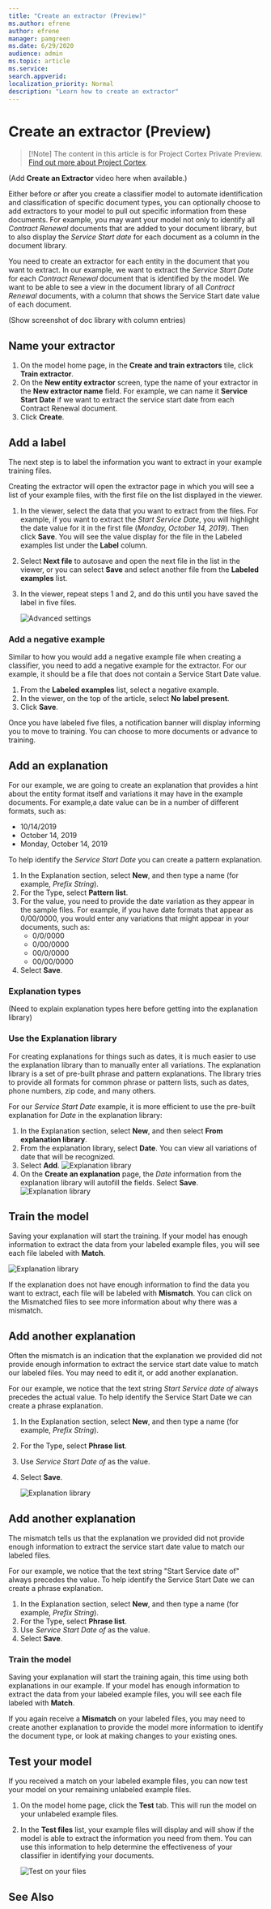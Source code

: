 ```yaml
---
title: "Create an extractor (Preview)"
ms.author: efrene
author: efrene
manager: pamgreen
ms.date: 6/29/2020
audience: admin
ms.topic: article
ms.service: 
search.appverid: 
localization_priority: Normal
description: "Learn how to create an extractor"
---
```


# Create an extractor (Preview)
> [!Note] The content in this article is for Project Cortex Private Preview. [Find out more about Project Cortex]().

(Add **Create an Extractor** video here when available.)

Either before or after you create a classifier model to automate identification and classification of specific document types, you can optionally choose to add extractors to your model to pull out specific information from these documents. For example, you may want your model not only to identify all *Contract Renewal* documents that are added to your document library, but to also display the *Service Start date* for each document as a column in the document library.

You need to create an extractor for each entity in the document that you want to extract. In our example, we want to extract the *Service Start Date* for each *Contract Renewal* document that is identified by the model. We want to be able to see a view in the document library of all *Contract Renewal* documents, with a column that shows the Service Start date value of each document.

(Show screenshot of doc library with column entries)


## Name your extractor

1. On the model home page, in the **Create and train extractors** tile, click **Train extractor**.
2. On the **New entity extractor** screen, type the name of your extractor in the **New extractor name** field. For example, we can name it **Service Start Date** if we want to extract the service start date from each Contract Renewal document.
3. Click **Create**.

## Add a label

The next step is to label the information you want to extract in your example training files.

Creating the extractor will open the extractor page in which you will see a list of your example files, with the first file on the list displayed in the viewer.

1. In the viewer, select the data that you want to extract from the files. For example, if you want to extract the *Start Service Date*, you will highlight the date value for it in the first file (*Monday, October 14, 2019*). Then click **Save**.  You will see the value display for the file in the Labeled examples list under the **Label** column.
2. Select **Next file** to autosave and open the next file in the list in the viewer, or you can select **Save** and select another file from the **Labeled examples** list.
3. In the viewer, repeat steps 1 and 2, and do this until you have saved the label in five files.

    ![Advanced settings](../media/content-understanding/select-service-start-date.png) 


### Add a negative example

Similar to how you would add a negative example file when creating a classifier, you need to add a negative example for the extractor. For our example, it should be a file that does not contain a Service Start Date value.

1. From the **Labeled examples** list, select a negative example.
2. In the viewer, on the top of the article, select **No label present**.
3. Click **Save**.
 
Once you have labeled five files, a notification banner will display informing you to move to training. You can choose to more documents or advance to training. 

## Add an explanation

For our example, we are going to create an explanation that provides a hint about the entity format itself and variations it may have in the example documents. For example,a date value can be in a number of different formats, such as:
- 10/14/2019
- October 14, 2019
- Monday, October 14, 2019
 

To help identify the *Service Start Date* you can create a pattern explanation.

1. In the Explanation section, select **New**, and then type a name (for example, *Prefix String*).
2. For the Type, select **Pattern list**.
3. For the value, you need to provide the date variation as they appear in the sample files. For example, if you have date formats that appear as 0/00/0000, you would enter any variations that might appear in your documents, such as:
    - 0/0/0000
    - 0/00/0000
    - 00/0/0000
    - 00/00/0000
4. Select **Save**.

### Explanation types

(Need to explain explanation types here before getting into the explanation library)

### Use the Explanation library

For creating explanations for things such as dates, it is much easier to use the explanation library than to manually enter all variations. The explanation library is a set of pre-built phrase and pattern explanations. The library tries to provide all formats for common phrase or pattern lists, such as dates, phone numbers, zip code, and many others. 

For our *Service Start Date* example, it is more efficient to use the pre-built explanation for *Date* in the explanation library:

1. In the Explanation section, select **New**, and then select **From explanation library**.
2. From the explanation library, select **Date**. You can view all variations of date that will be recognized.
3. Select **Add**.
![Explanation library](../media/content-understanding/explanation-library.png) 
4. On the **Create an explanation** page, the *Date* information from the explanation library will autofill the fields. Select **Save**.
![Explanation library](../media/content-understanding/date-explanation-library.png) 

 
## Train the model 

Saving your explanation will start the training. If your model has enough information to extract the data from your labeled example files, you will see each file labeled with **Match**.  

![Explanation library](../media/content-understanding/match2.png) 

If the explanation does not have enough information to find the data you want to extract, each file will be labeled with **Mismatch**. You can click on the Mismatched files to see more information about why there was a mismatch.


## Add another explanation

Often the mismatch is an indication that the explanation we provided did not provide enough information to extract the service start date value to match our labeled files. You may need to edit it, or add another explanation.

For our example, we notice that the text string *Start Service date of* always precedes the actual value. To help identify the Service Start Date we can create a phrase explanation.

1. In the Explanation section, select **New**, and then type a name (for example, *Prefix String*).
2. For the Type, select **Phrase list**.
3. Use *Service Start Date of* as the value.
4. Select **Save**.

    ![Explanation library](../media/content-understanding/prefix-string.png) 

## Add another explanation

The mismatch tells us that the explanation we provided did not provide enough information to extract the service start date value to match our labeled files.  

For our example, we notice that the text string "Start Service date of" always precedes the value. To help identify the Service Start Date we can create a phrase explanation.

1. In the Explanation section, select **New**, and then type a name (for example, *Prefix String*).
2. For the Type, select **Phrase list**.
3. Use *Service Start Date of* as the value.
4. Select **Save**.
 

### Train the model

Saving your explanation will start the training again, this time using both explanations in our example. If your model has enough information to extract the data from your labeled example files, you will see each file labeled with **Match**. 

If you again receive a **Mismatch** on your labeled files, you may need to create another explanation to provide the model more information to identify the document type, or look at making changes to your existing ones.

## Test your model

If you received a match on your labeled example files, you can now test your model on your remaining unlabeled example files.

1. On the model home page, click the **Test** tab.  This will run the model on your unlabeled example files.
2. In the **Test files** list, your example files will display and will show if the model is able to extract the information you need from them. You can use this information to help determine the effectiveness of your classifier in identifying your documents.

    ![Test on your files](../media/content-understanding/test-filies-extractor.png) 

## See Also
  




